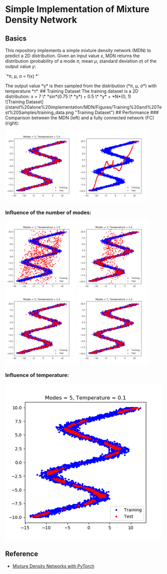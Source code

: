 # Simple Implementation of Mixture Density Network
## Basics
This repository implements a simple mixture density network (MDN) to predict a 2D distribution. Given an input value *x*, MDN returns the distribution (probability of a mode *π*, mean *μ*, standard deviation *σ*) of the output value *y*:<br />
<p float="center">
  `*π, μ, σ = f(x) *`
</p>
The output value *y* is then sampled from the distribution (*π, μ, σ*) with temperature *τ*.
## Training Dataset
The training dataset is a 2D distribution: x = 7 \* *sin*(0.75 \* *y*) + 0.5 \* *y* + *N*(0, 1)<br />
![Training Dataset](/stand%20alone%20implementation/MDN/Figures/Training%20and%20Test%20Samples/training_data.png "Training Dataset")
## Performance
### Comparison between the MDN (left) and a fully connected network (FC) (right):
<p float="center">
  <img src="/stand%20alone%20implementation/MDN/Figures/Training%20and%20Test%20Samples/mdn_5.png" alt="MDN" width="45%"/>
  <img src="/stand%20alone%20implementation/MDN/Figures/Training%20and%20Test%20Samples/fc.png" alt="FC" width="45%"/>
</p>

### Influence of the number of modes:
<p float="center">
  <img src="/stand%20alone%20implementation/MDN/Figures/Training%20and%20Test%20Samples/mdn_1.png" alt="MDN" width="45%"/>
  <img src="/stand%20alone%20implementation/MDN/Figures/Training%20and%20Test%20Samples/mdn_3.png" alt="MDN" width="45%"/><br />
  <img src="/stand%20alone%20implementation/MDN/Figures/Training%20and%20Test%20Samples/mdn_5.png" alt="MDN" width="45%"/>
  <img src="/stand%20alone%20implementation/MDN/Figures/Training%20and%20Test%20Samples/mdn_7.png" alt="MDN" width="45%"/>
</p>

### Influence of temperature:
![Temperature](/stand%20alone%20implementation/MDN/Figures/Temperature%20Comparison/mdn_5.gif "Temperature")

## Reference
- [Mixture Density Networks with PyTorch](https://github.com/hardmaru/pytorch_notebooks/blob/master/mixture_density_networks.ipynb)
